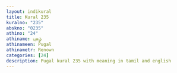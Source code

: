 ```yaml
---
layout: indikural
title: Kural 235
kuralno: "235"
abskno: "0235"
athino: "24"
athiname: புகழ்
athinameen: Pugal
athinametr: Renown
categories: [24]
description: Pugal kural 235 with meaning in tamil and english 
---
```


